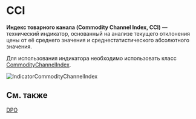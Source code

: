 # CCI

**Индекс товарного канала (Commodity Channel Index, CCI)** — технический индикатор, основанный на анализе текущего отклонения цены от её среднего значения и среднестатистического абсолютного значения. 

Для использования индикатора необходимо использовать класс [CommodityChannelIndex](../api/StockSharp.Algo.Indicators.CommodityChannelIndex.html). 

![IndicatorCommodityChannelIndex](~/images/IndicatorCommodityChannelIndex.png)

## См. также

[DPO](IndicatorDetrendedPriceOscillator.md)
